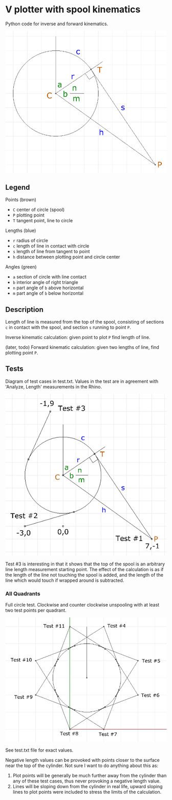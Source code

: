 # V plotter with spool kinematics

Python code for inverse and forward kinematics.

![calculationdiagram](spool.PNG "Calculation Diagram")

## Legend

Points (brown)
- `C` center of circle (spool)
- `P` plotting point
- `T` tangent point, line to circle

Lengths (blue)
- `r` radius of circle
- `c` length of line in contact with circle
- `s` length of line from tangent to point
- `h` distance between plotting point and circle center

Angles (green)
- `a` section of circle with line contact
- `b` interior angle of right triangle
- `n` part angle of `b` above horizontal
- `m` part angle of `b` below horizontal

## Description

Length of line is measured from the top of the spool, consisting
of sections `c` in contact with the spool, and section `s` running
to point `P`.

Inverse kinematic calculation: given point to plot `P` find length
of line.

(later, todo) Forward kinematic calculation: given two lengths of line, find
plotting point `P`.

## Tests

Diagram of test cases in test.txt. Values in the test are in
agreement with 'Analyze, Length' measurements in the Rhino.

![testsdiagram](tests.PNG "Tests Diagram")

Test #3 is interesting in that it shows that the top of the spool is an
arbitrary line length measurement starting point.
The effect of the calculation is as if the length of the line
not touching the spool is added, and the length of the line which
would touch if wrapped around is subtracted.

### All Quadrants

Full circle test. Clockwise and counter clockwise unspooling with
at least two test points per quadrant.

![testsdiagram2](allquadrantstest.PNG "Another Test Diagram")

See test.txt file for exact values.

Negative length values can be provoked with points closer
to the surface near the top of the cylinder. Not sure I want
to do anything about this as:
1. Plot points will be generally be much further away from the 
cylinder than any of these test cases, thus never provoking a 
negative length value.
2. Lines will be sloping down from the cylinder in real life, upward
sloping lines to plot points were included to stress the limits of the 
calculation.

